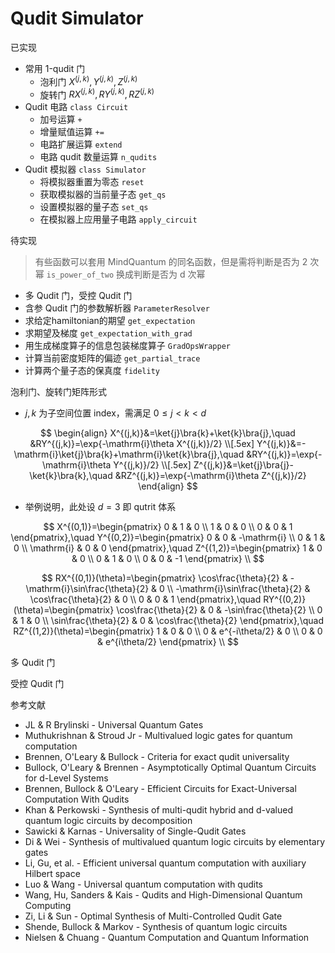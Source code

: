 # Qudit Simulator

已实现

- 常用 1-qudit 门
    - 泡利门 $X^{(j,k)},Y^{(j,k)},Z^{(j,k)}$ 
    - 旋转门 $RX^{(j,k)},RY^{(j,k)},RZ^{(j,k)}$ 
- Qudit 电路 `class Circuit` 
    - 加号运算 `+` 
    - 增量赋值运算 `+=` 
    - 电路扩展运算 `extend` 
    - 电路 qudit 数量运算 `n_qudits` 
- Qudit 模拟器 `class Simulator` 
    - 将模拟器重置为零态 `reset` 
    - 获取模拟器的当前量子态 `get_qs` 
    - 设置模拟器的量子态 `set_qs` 
    - 在模拟器上应用量子电路 `apply_circuit` 




待实现

> 有些函数可以套用 MindQuantum 的同名函数，但是需将判断是否为 2 次幂 `is_power_of_two` 换成判断是否为 d 次幂

- 多 Qudit 门，受控 Qudit 门
- 含参 Qudit 门的参数解析器 `ParameterResolver` 
- 求给定hamiltonian的期望 `get_expectation` 
- 求期望及梯度 `get_expectation_with_grad` 
- 用生成梯度算子的信息包装梯度算子 `GradOpsWrapper` 
- 计算当前密度矩阵的偏迹 `get_partial_trace` 
- 计算两个量子态的保真度 `fidelity` 



泡利门、旋转门矩阵形式

- $j,k$ 为子空间位置 index，需满足 $0\le j<k<d$ 

$$
\begin{align}
X^{(j,k)}&=\ket{j}\bra{k}+\ket{k}\bra{j},\quad
&RY^{(j,k)}=\exp{-\mathrm{i}\theta X^{(j,k)}/2} \\[.5ex]
Y^{(j,k)}&=-\mathrm{i}\ket{j}\bra{k}+\mathrm{i}\ket{k}\bra{j},\quad
&RY^{(j,k)}=\exp{-\mathrm{i}\theta Y^{(j,k)}/2} \\[.5ex]
Z^{(j,k)}&=\ket{j}\bra{j}-\ket{k}\bra{k},\quad
&RZ^{(j,k)}=\exp{-\mathrm{i}\theta Z^{(j,k)}/2}
\end{align}
$$

- 举例说明，此处设 $d=3$ 即 qutrit 体系

$$
X^{(0,1)}=\begin{pmatrix}
0 & 1 & 0 \\ 1 & 0 & 0 \\ 0 & 0 & 1
\end{pmatrix},\quad
Y^{(0,2)}=\begin{pmatrix}
0 & 0 & -\mathrm{i} \\ 0 & 1 & 0 \\ \mathrm{i} & 0 & 0
\end{pmatrix},\quad
Z^{(1,2)}=\begin{pmatrix}
1 & 0 & 0 \\ 0 & 1 & 0 \\ 0 & 0 & -1
\end{pmatrix} \\
$$

$$
RX^{(0,1)}(\theta)=\begin{pmatrix}
\cos\frac{\theta}{2} & -\mathrm{i}\sin\frac{\theta}{2} & 0 \\
-\mathrm{i}\sin\frac{\theta}{2} & \cos\frac{\theta}{2} & 0 \\
0 & 0 & 1
\end{pmatrix},\quad
RY^{(0,2)}(\theta)=\begin{pmatrix}
\cos\frac{\theta}{2} & 0 & -\sin\frac{\theta}{2} \\ 0 & 1 & 0 \\ \sin\frac{\theta}{2} & 0 & \cos\frac{\theta}{2}
\end{pmatrix},\quad
RZ^{(1,2)}(\theta)=\begin{pmatrix}
1 & 0 & 0 \\ 0 & e^{-i\theta/2} & 0 \\ 0 & 0 & e^{i\theta/2}
\end{pmatrix} \\
$$



多 Qudit 门



受控 Qudit 门



参考文献

- JL & R Brylinski - Universal Quantum Gates
- Muthukrishnan & Stroud Jr - Multivalued logic gates for quantum computation
- Brennen, O'Leary & Bullock - Criteria for exact qudit universality
- Bullock, O'Leary & Brennen - Asymptotically Optimal Quantum Circuits for d-Level Systems
- Brennen, Bullock & O'Leary - Efficient Circuits for Exact-Universal Computation With Qudits
- Khan & Perkowski - Synthesis of multi-qudit hybrid and d-valued quantum logic circuits by decomposition
- Sawicki & Karnas - Universality of Single-Qudit Gates
- Di & Wei - Synthesis of multivalued quantum logic circuits by elementary gates
- Li, Gu, et al. - Efficient universal quantum computation with auxiliary Hilbert space
- Luo & Wang - Universal quantum computation with qudits
- Wang, Hu, Sanders & Kais - Qudits and High-Dimensional Quantum Computing
- Zi, Li & Sun - Optimal Synthesis of Multi-Controlled Qudit Gate
- Shende, Bullock & Markov - Synthesis of quantum logic circuits
- Nielsen & Chuang - Quantum Computation and Quantum Information
